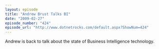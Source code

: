 ```yaml
---
layout: episode
title: "Andrew Brust Talks BI"
date: "2009-02-27"
episode_number: "424"
episode_url: "http://www.dotnetrocks.com/default.aspx?ShowNum=424"
---
```


Andrew is back to talk about the state of Business Intelligence technology.
